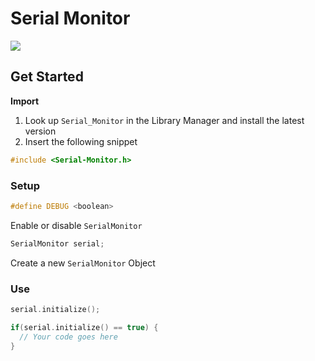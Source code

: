 # Serial Monitor

[![](https://img.shields.io/badge/Available_in_the_Arduino_Library_Manager-2ea44f)](https://www.arduino.cc/reference/en/libraries/serial_monitor/)

## Get Started

**Import**

1. Look up `Serial_Monitor` in the Library Manager and install the latest version
2. Insert the following snippet
 
```ino
#include <Serial-Monitor.h>
```

### Setup

```ino
#define DEBUG <boolean>
```

Enable or disable `SerialMonitor`

```ino
SerialMonitor serial;
```
Create a new `SerialMonitor` Object

### Use

```ino
serial.initialize();
```

```ino
if(serial.initialize() == true) {
  // Your code goes here
}
```
